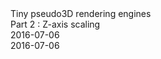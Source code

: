<div class="series">Tiny pseudo3D rendering engines</div>
<div class="title">Part 2 : Z-axis scaling</div>
<div class="pubdate">2016-07-06</div>
<div class="lastmodifdate">2016-07-06</div>
